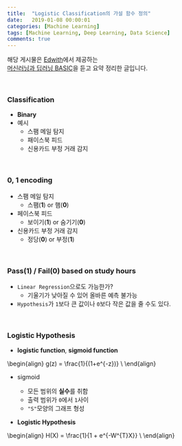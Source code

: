 ```yaml
---
title:  "Logistic Classification의 가설 함수 정의"
date:   2019-01-08 00:00:01
categories: [Machine Learning]
tags: [Machine Learning, Deep Learning, Data Science]
comments: true
---
```


해당 게시물은 [Edwith](https://www.edwith.org)에서 제공하는<br/>
[머신러닝과 딥러닝 BASIC](https://www.edwith.org/others26/joinLectures/9829)을 듣고 요약 정리한 글입니다.

<br/>

### Classification
- **Binary**
- 예시
    + 스팸 메일 탐지
    + 패이스북 피드
    + 신용카드 부정 거래 감지

<br/>

### 0, 1 encoding
- 스팸 메일 탐지
    + 스팸(**1**) or 햄(**0**)
- 페이스북 피드
    + 보이기(**1**) or 숨기기(**0**)
- 신용카드 부정 거래 감지
    + 정당(**0**) or 부정(**1**)

<br/>

### Pass(1) / Fail(0) based on study hours
- `Linear Regression`으로도 가능한가?
    + 기울기가 낮아질 수 있어 올바른 예측 불가능
- `Hypothesis`가 `1`보다 큰 값이나 `0`보다 작은 값을 줄 수도 있다.

<br/>

### Logistic Hypothesis
+ **logistic function**, **sigmoid function**

\begin{align}
g(z) = \frac{1}{(1+e^{-z})} \\
\end{align}

- sigmoid
    + 모든 범위의 **실수**를 취함
    + 출력 범위가 `0`에서 `1`사이
    + `"S"`모양의 그래프 형성

- **Logistic Hypothesis**

\begin{align}
H(X) = \frac{1}{1 + e^{-W^{T}X}} \\
\end{align}
